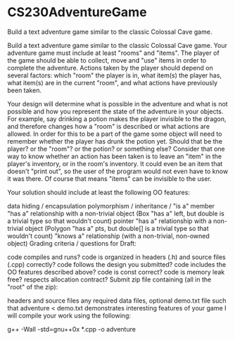 # CS230AdventureGame
Build a text adventure game similar to the classic Colossal Cave game. 


Build a text adventure game similar to the classic Colossal Cave game. Your adventure game must include at least "rooms" and "items". The player of the game should be able to collect, move and "use" items in order to complete the adventure. Actions taken by the player should depend on several factors: which "room" the player is in, what item(s) the player has, what item(s) are in the current "room", and what actions have previously been taken.

Your design will determine what is possible in the adventure and what is not possible and how you represent the state of the adventure in your objects. For example, say drinking a potion makes the player invisible to the dragon, and therefore changes how a "room" is described or what actions are allowed. In order for this to be a part of the game some object will need to remember whether the player has drunk the potion yet. Should that be the player? or the "room"? or the potion? or something else? Consider that one way to know whether an action has been taken is to leave an "item" in the player's inventory, or in the room's inventory. It could even be an item that doesn't "print out", so the user of the program would not even have to know it was there. Of course that means "items" can be invisible to the user.

Your solution should include at least the following OO features:

data hiding / encapsulation
polymorphism / inheritance / "is a"
member "has a" relationship with a non-trivial object (Box "has a" left, but double is a trivial type so that wouldn't count)
pointer "has a" relationship with a non-trivial object (Polygon "has a" pts, but double[] is a trivial type so that wouldn't count)
"knows a" relationship (with a non-trivial, non-owned object)
Grading criteria / questions for Draft:

code compiles and runs?
code is organized in headers (.h) and source files (.cpp) correctly?
code follows the design you submitted?
code includes the OO features described above?
code is const correct?
code is memory leak free? respects allocation contract?
Submit zip file containing (all in the "root" of the zip):

headers and source files
any required data files, optional
demo.txt file such that adventure < demo.txt demonstrates interesting features of your game
I will compile your work using the following:

g++ -Wall -std=gnu++0x *.cpp -o adventure
